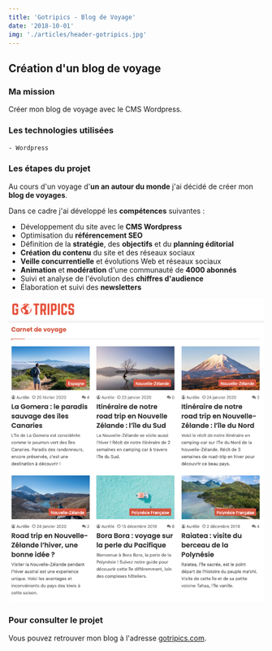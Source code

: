 ```yaml
---
title: 'Gotripics - Blog de Voyage'
date: '2018-10-01'
img: './articles/header-gotripics.jpg'
---
```


## Création d'un blog de voyage

### Ma mission
Créer mon blog de voyage avec le CMS Wordpress.

### Les technologies utilisées
    - Wordpress

### Les étapes du projet
Au cours d'un voyage d'**un an autour du monde** j'ai décidé de créer mon **blog de voyages**.

Dans ce cadre j'ai développé les **compétences** suivantes :
- Développement du site avec le **CMS Wordpress**
- Optimisation du **référencement SEO**
- Définition de la **stratégie**, des **objectifs** et du **planning éditorial**
- **Création du contenu** du site et des réseaux sociaux
- **Veille concurrentielle** et évolutions Web et réseaux sociaux 
- **Animation** et **modération** d'une communauté de **4000 abonnés**
- Suivi et analyse de l'évolution des **chiffres d'audience**
- Élaboration et suivi des **newsletters**

![carnets de voyage](./img-gotripics/carnet-voyage-gotripics.png)

### Pour consulter le projet
Vous pouvez retrouver mon blog à l'adresse [gotripics.com](https://www.gotripics.com/ "Consulter mon blog").